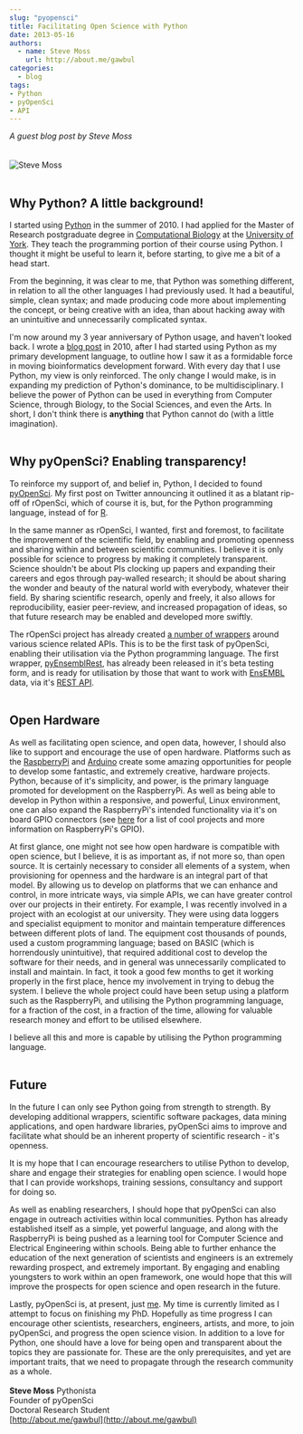 ```yaml
---
slug: "pyopensci"
title: Facilitating Open Science with Python
date: 2013-05-16
authors:
  - name: Steve Moss
    url: http://about.me/gawbul
categories:
  - blog
tags:
- Python
- pyOpenSci
- API
---
```


*A guest blog post by Steve Moss*
<br><br><br>
![Steve Moss](/assets/blog-images/steve_moss.png)
<br><br>

## Why Python? A little background!

I started using [Python](http://www.python.org/) in the summer of 2010. I had applied for the Master of Research postgraduate degree in [Computational Biology](http://www.york.ac.uk/biology/postgraduate/masters/mres-computational-biology/) at the [University of York](http://www.york.ac.uk/). They teach the programming portion of their course using Python. I thought it might be useful to learn it, before starting, to give me a bit of a head start.

From the beginning, it was clear to me, that Python was something different, in relation to all the other languages I had previously used. It had a beautiful, simple, clean syntax; and made producing code more about implementing the concept, or being creative with an idea, than about hacking away with an unintuitive and unnecessarily complicated syntax.

I'm now around my 3 year anniversary of Python usage, and haven't looked back. I wrote a [blog post](https://medium.com/@gawbul/perl-python-or-ruby-543054dd3bd5) in 2010, after I had started using Python as my primary development language, to outline how I saw it as a formidable force in moving bioinformatics development forward. With every day that I use Python, my view is only reinforced. The only change I would make, is in expanding my prediction of Python's dominance, to be multidisciplinary. I believe the power of Python can be used in everything from Computer Science, through Biology, to the Social Sciences, and even the Arts. In short, I don't think there is **anything** that Python cannot do (with a little imagination).
<br><br>

## Why pyOpenSci? Enabling transparency!

To reinforce my support of, and belief in, Python, I decided to found [pyOpenSci](http://github.com/pyOpenSci/). My first post on Twitter announcing it outlined it as a blatant rip-off of rOpenSci, which of course it is, but, for the Python programming language, instead of for [R](http://www.r-project.org/).

In the same manner as rOpenSci, I wanted, first and foremost, to facilitate the improvement of the scientific field, by enabling and promoting openness and sharing within and between scientific communities. I believe it is only possible for science to progress by making it completely transparent. Science shouldn't be about PIs clocking up papers and expanding their careers and egos through pay-walled research; it should be about sharing the wonder and beauty of the natural world with everybody, whatever their field. By sharing scientific research, openly and freely, it also allows for reproducibility, easier peer-review, and increased propagation of ideas, so that future research may be enabled and developed more swiftly.

The rOpenSci project has already created [a number of wrappers](http://github.com/rOpenSci/) around various science related APIs. This is to be the first task of pyOpenSci, enabling their utilisation via the Python programming language. The first wrapper, [pyEnsemblRest](http://github.com/pyOpenSci/pyEnsemblRest/), has already been released in it's beta testing form, and is ready for utilisation by those that want to work with [EnsEMBL](http://www.ensembl.org/) data, via it's [REST API](https://rest.ensembl.org).
<br><br>

## Open Hardware

As well as facilitating open science, and open data, however, I should also like to support and encourage the use of open hardware. Platforms such as the [RaspberryPi](http://www.raspberrypi.org) and [Arduino](http://www.arduino.cc) create some amazing opportunities for people to develop some fantastic, and extremely creative, hardware projects. Python, because of it's simplicity, and power, is the primary language promoted for development on the RaspberryPi. As well as being able to develop in Python within a responsive, and powerful, Linux environment, one can also expand the RaspberryPi's intended functionality via it's on board GPIO connectors (see [here](http://www.raspberrypi.org/archives/tag/gpio) for a list of cool projects and more information on RaspberryPi's GPIO).

At first glance, one might not see how open hardware is compatible with open science, but I believe, it is as important as, if not more so, than open source. It is certainly necessary to consider all elements of a system, when provisioning for openness and the hardware is an integral part of that model. By allowing us to develop on platforms that we can enhance and control, in more intricate ways, via simple APIs, we can have greater control over our projects in their entirety. For example, I was recently involved in a project with an ecologist at our university. They were using data loggers and specialist equipment to monitor and maintain temperature differences between different plots of land. The equipment cost thousands of pounds, used a custom programming language; based on BASIC (which is horrendously unintuitive), that required additional cost to develop the software for their needs, and in general was unnecessarily complicated to install and maintain. In fact, it took a good few months to get it working properly in the first place, hence my involvement in trying to debug the system. I believe the whole project could have been setup using a platform such as the RaspberryPi, and utilising the Python programming language, for a fraction of the cost, in a fraction of the time, allowing for valuable research money and effort to be utilised elsewhere.

I believe all this and more is capable by utilising the Python programming language.
<br><br>

## Future

In the future I can only see Python going from strength to strength. By developing additional wrappers, scientific software packages, data mining applications, and open hardware libraries, pyOpenSci aims to improve and facilitate what should be an inherent property of scientific research - it's openness.

It is my hope that I can encourage researchers to utilise Python to develop, share and engage their strategies for enabling open science. I would hope that I can provide workshops, training sessions, consultancy and support for doing so.

As well as enabling researchers, I should hope that pyOpenSci can also engage in outreach activities within local communities. Python has already established itself as a simple, yet powerful language, and along with the RaspberryPi is being pushed as a learning tool for Computer Science and Electrical Engineering within schools. Being able to further enhance the education of the next generation of scientists and engineers is an extremely rewarding prospect, and extremely important. By engaging and enabling youngsters to work within an open framework, one would hope that this will improve the prospects for open science and open research in the future.

Lastly, pyOpenSci is, at present, just [me](http://about.me/gawbul). My time is currently limited as I attempt to focus on finishing my PhD. Hopefully as time progress I can encourage other scientists, researchers, engineers, artists, and more, to join pyOpenSci, and progress the open science vision. In addition to a love for Python, one should have a love for being open and transparent about the topics they are passionate for. These are the only prerequisites, and yet are important traits, that we need to propagate through the research community as a whole.
<br><br>
**Steve Moss**
Pythonista<br>
Founder of pyOpenSci<br>
Doctoral Research Student<br>
[http://about.me/gawbul](http://about.me/gawbul)



